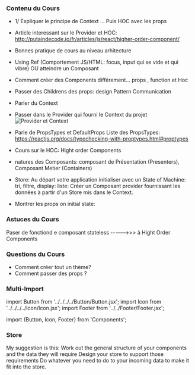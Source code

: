 ### Contenu du Cours


* 1/ Expliquer le principe de Context ...  Puis HOC avec les props
* Article interessant sur le Provider et HOC:
http://putaindecode.io/fr/articles/js/react/higher-order-component/


* Bonnes pratique de cours au niveau arhitecture
* Using Ref (Comportement JS/HTML: focus, input qui se vide et qui vibre) OU atteindre un Composant
* Comment créer des Components différement... props , function et Hoc
* Passer des Childrens des props: design Pattern Communication
* Parler du Context
* Passer dans le Provider qui fourni le Context du projet
![Provider et Context](https://github.com/react-theming/react-theme-provider/blob/master/doc/ThemeProvider.png)

* Parle de PropsTypes et DefaultProps
Liste des PropsTypes: https://reactjs.org/docs/typechecking-with-proptypes.html#proptypes
* Cours sur le HOC: Hight order Components
* natures des Composants: composant de Présentation (Presenters), Composant Metier (Containers) 
* Store: Au départ votre application initialiser avec un State of Machine: tri, filtre, display: liste: Créer un Composant provider fournissant les données à partir d'un Store mis dans le Context.
* Montrer les props on initial state:



### Astuces du Cours


Paser de fonctiond e composant stateless ----->>> à Hight Order Components

### Questions du Cours


* Comment créer tout un thème?
* Comment passer des props ?


### Multi-Import


import Button from '../../../../Button/Button.jsx';
import Icon from '../../../../Icon/Icon.jsx';
import Footer from '../../Footer/Footer.jsx';

import {Button, Icon, Footer} from 'Components';


### Store

My suggestion is this:
Work out the general structure of your components and the data they will require
Design your store to support those requirements
Do whatever you need to do to your incoming data to make it fit into the store.

